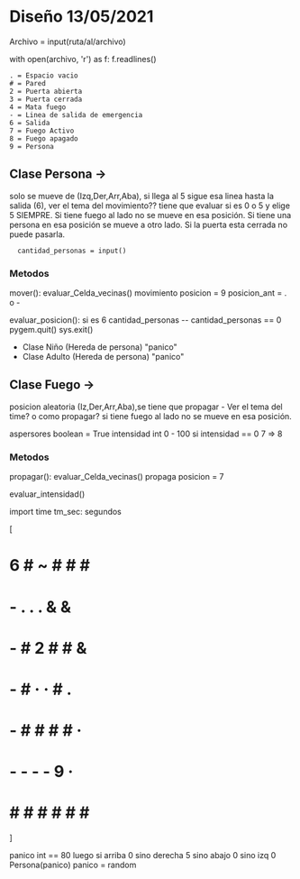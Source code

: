 # Diseño 13/05/2021
Archivo = input(ruta/al/archivo)

with open(archivo, 'r') as f:
    f.readlines()

    . = Espacio vacio
    # = Pared 
    2 = Puerta abierta 
    3 = Puerta cerrada
    4 = Mata fuego
    - = Linea de salida de emergencia 
    6 = Salida
    7 = Fuego Activo
    8 = Fuego apagado
    9 = Persona
     
## Clase Persona -> 
solo se mueve de (Izq,Der,Arr,Aba), si llega al 5 sigue esa linea hasta la salida (6), ver el tema del movimiento??
        tiene que evaluar si es 0 o 5 y elige 5 SIEMPRE.
        Si tiene fuego al lado no se mueve en esa posición. 
        Si tiene una persona en esa posición se mueve a otro lado.
        Si la puerta esta cerrada no puede pasarla.

      cantidad_personas = input()


   ### Metodos
   mover():
      evaluar_Celda_vecinas()
      movimiento
      posicion = 9
      posicion_ant = . o -


   evaluar_posicion():
      si es 6 
      cantidad_personas --
      cantidad_personas == 0
         pygem.quit()
         sys.exit()
        
   - Clase Niño (Hereda de persona) "panico"
   - Clase Adulto (Hereda de persona) "panico"

## Clase Fuego -> 
posicion aleatoria (Iz,Der,Arr,Aba),se tiene que propagar - Ver el tema del time? o como propagar?
si tiene fuego al lado no se mueve en esa posición.

aspersores boolean = True
intensidad int 0 - 100
 si intensidad == 0  7 => 8

   ### Metodos
   propagar():
      evaluar_Celda_vecinas()
      propaga
      posicion = 7
       
   evaluar_intensidad()

import time
tm_sec: segundos 

[  
   # 6 # ~ # # # #
   # - . . . & & #
   # - # 2 # # & #
   # - # · · # . #
   # - # # # # · #
   # - - - - 9 · #
   # # # # # # # #
]

panico int == 80 luego 
si arriba 0
sino derecha 5
sino abajo 0
sino izq 0
 Persona(panico)
 panico = random
